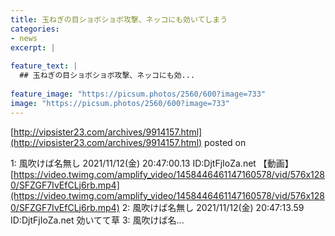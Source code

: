 ```yaml
---
title: 玉ねぎの目ショボショボ攻撃、ネッコにも効いてしまう
categories:
- news
excerpt: |
  
feature_text: |
  ## 玉ねぎの目ショボショボ攻撃、ネッコにも効...
  
feature_image: "https://picsum.photos/2560/600?image=733"
image: "https://picsum.photos/2560/600?image=733"
---
```


[http://vipsister23.com/archives/9914157.html](http://vipsister23.com/archives/9914157.html)
posted on 

<!--more-->

1: 風吹けば名無し 2021/11/12(金) 20:47:00.13 ID:DjtFjIoZa.net 【動画】[https://video.twimg.com/amplify_video/1458446461147160578/vid/576x1280/SFZGF7IvEfCLj6rb.mp4](https://video.twimg.com/amplify_video/1458446461147160578/vid/576x1280/SFZGF7IvEfCLj6rb.mp4) 2: 風吹けば名無し 2021/11/12(金) 20:47:13.59 ID:DjtFjIoZa.net 効いてて草 3: 風吹けば名...
